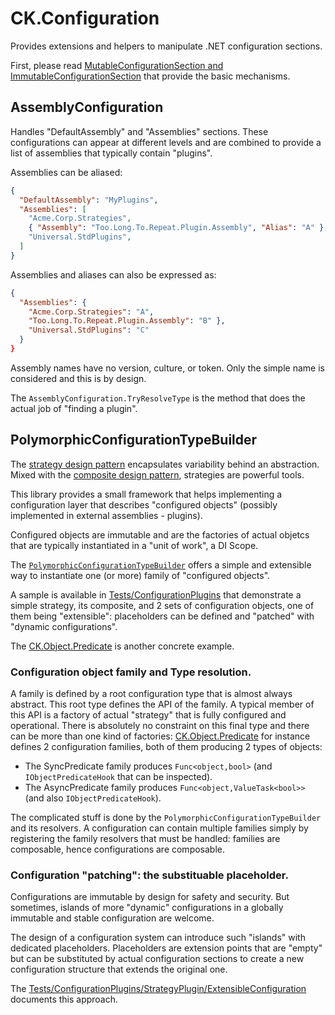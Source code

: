 # CK.Configuration

Provides extensions and helpers to manipulate .NET configuration sections.

First, please read [MutableConfigurationSection and ImmutableConfigurationSection](ConfigurationSection/README.md)
that provide the basic mechanisms.

## AssemblyConfiguration
Handles "DefaultAssembly" and "Assemblies" sections. These configurations can appear
at different levels and are combined to provide a list of assemblies that typically
contain "plugins".

Assemblies can be aliased:

```json
{
  "DefaultAssembly": "MyPlugins",
  "Assemblies": [
    "Acme.Corp.Strategies",
    { "Assembly": "Too.Long.To.Repeat.Plugin.Assembly", "Alias": "A" },
    "Universal.StdPlugins",
  ]
}
```

Assemblies and aliases can also be expressed as:
```json
{
  "Assemblies": {
    "Acme.Corp.Strategies": "A",
    "Too.Long.To.Repeat.Plugin.Assembly": "B" },
    "Universal.StdPlugins": "C"
  }
}
```

Assembly names have no version, culture, or token. Only the simple name is considered and this
is by design.

The `AssemblyConfiguration.TryResolveType` is the method that does the actual job of "finding a plugin".

## PolymorphicConfigurationTypeBuilder

The [strategy design pattern](https://en.wikipedia.org/wiki/Strategy_pattern) encapsulates
variability behind an abstraction. Mixed with the [composite design pattern](https://en.wikipedia.org/wiki/Composite_pattern),
strategies are powerful tools.

This library provides a small framework that helps implementing a configuration layer that describes
"configured objects" (possibly implemented in external assemblies - plugins).

Configured objects are immutable and are the factories of actual objetcs that are typically instantiated
in a "unit of work", a DI Scope.

The [`PolymorphicConfigurationTypeBuilder`](PolymorphicConfigurationTypeBuilder.cs)
offers a simple and extensible way to instantiate one (or more) family of "configured objects".

A sample is available in [Tests/ConfigurationPlugins](Tests/ConfigurationPlugins) that demonstrate
a simple strategy, its composite, and 2 sets of configuration objects, one of them being "extensible":
placeholders can be defined and "patched" with "dynamic configurations".

The [CK.Object.Predicate](../CK.Object.Predicate/README.md) is another concrete example.

### Configuration object family and Type resolution.
A family is defined by a root configuration type that is almost always abstract. This root type defines the
API of the family. A typical member of this API is a factory of actual "strategy" that is fully
configured and operational. There is absolutely no constraint on this final type and there can be more than one
kind of factories: [CK.Object.Predicate](../CK.Object.Predicate.README.md) for instance defines 2 configuration
families, both of them producing 2 types of objects:
  - The SyncPredicate family produces `Func<object,bool>` (and `IObjectPredicateHook` that can be inspected).
  - The AsyncPredicate family produces `Func<object,ValueTask<bool>>` (and also `IObjectPredicateHook`).

The complicated stuff is done by the `PolymorphicConfigurationTypeBuilder` and its resolvers.
A configuration can contain multiple families simply by registering the family resolvers that
must be handled: families are composable, hence configurations are composable.


### Configuration "patching": the substituable placeholder.
Configurations are immutable by design for safety and security. But sometimes, islands of
more "dynamic" configurations in a globally immutable and stable configuration are welcome.

The design of a configuration system can introduce such "islands" with dedicated placeholders.
Placeholders are extension points that are "empty" but can be substituted by actual configuration
sections to create a new configuration structure that extends the original one.

The [Tests/ConfigurationPlugins/StrategyPlugin/ExtensibleConfiguration](../Tests/ConfigurationPlugins/StrategyPlugin/ExtensibleConfiguration/README.md)
documents this approach.
